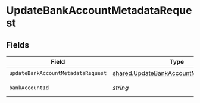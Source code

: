 # UpdateBankAccountMetadataRequest


## Fields

| Field                                                                                                     | Type                                                                                                      | Required                                                                                                  | Description                                                                                               | Example                                                                                                   |
| --------------------------------------------------------------------------------------------------------- | --------------------------------------------------------------------------------------------------------- | --------------------------------------------------------------------------------------------------------- | --------------------------------------------------------------------------------------------------------- | --------------------------------------------------------------------------------------------------------- |
| `updateBankAccountMetadataRequest`                                                                        | [shared.UpdateBankAccountMetadataRequest](../../../sdk/models/shared/updatebankaccountmetadatarequest.md) | :heavy_check_mark:                                                                                        | N/A                                                                                                       |                                                                                                           |
| `bankAccountId`                                                                                           | *string*                                                                                                  | :heavy_check_mark:                                                                                        | The bank account ID.                                                                                      | XXX                                                                                                       |